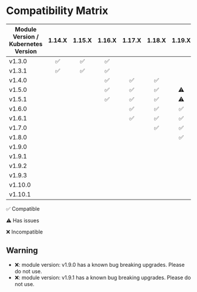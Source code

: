 # Compatibility Matrix

| Module Version / Kubernetes Version | 1.14.X             | 1.15.X             | 1.16.X             | 1.17.X             | 1.18.X             | 1.19.X             | 1.20.X             | 1.21.X             | 1.22.X             | 1.23.X             | 1.24.X            |
|-------------------------------------|:------------------:|:------------------:|:------------------:|:------------------:|:------------------:|:------------------:|:------------------:|:------------------:|:------------------:|:------------------:|:-----------------:|
| v1.3.0                              | :white_check_mark: | :white_check_mark: | :white_check_mark: |                    |                    |                    |                    |                    |                    |                    |                   |
| v1.3.1                              | :white_check_mark: | :white_check_mark: | :white_check_mark: |                    |                    |                    |                    |                    |                    |                    |                   |
| v1.4.0                              |                    |                    | :white_check_mark: | :white_check_mark: | :white_check_mark: |                    |                    |                    |                    |                    |                   |
| v1.5.0                              |                    |                    | :white_check_mark: | :white_check_mark: | :white_check_mark: | :warning:          |                    |                    |                    |                    |                   |
| v1.5.1                              |                    |                    | :white_check_mark: | :white_check_mark: | :white_check_mark: | :warning:          |                    |                    |                    |                    |                   |
| v1.6.0                              |                    |                    |                    | :white_check_mark: | :white_check_mark: | :white_check_mark: | :warning:          |                    |                    |                    |                   |
| v1.6.1                              |                    |                    |                    | :white_check_mark: | :white_check_mark: | :white_check_mark: | :warning:          |                    |                    |                    |                   |
| v1.7.0                              |                    |                    |                    |                    | :white_check_mark: | :white_check_mark: | :white_check_mark: | :warning:          |                    |                    |                   |
| v1.8.0                              |                    |                    |                    |                    |                    | :white_check_mark: | :white_check_mark: | :white_check_mark: | :warning:          |                    |                   |
| v1.9.0                              |                    |                    |                    |                    |                    |                    | :x:                | :x:                | :x:                | :x:                |                   |
| v1.9.1                              |                    |                    |                    |                    |                    |                    | :x:                | :x:                | :x:                | :x:                |                   |
| v1.9.2                              |                    |                    |                    |                    |                    |                    | :warning:          | :warning:          | :warning:          | :warning:          |                   |
| v1.9.3                              |                    |                    |                    |                    |                    |                    | :white_check_mark: | :white_check_mark: | :white_check_mark: | :warning:          |                   |
| v1.10.0                             |                    |                    |                    |                    |                    |                    |                    | :white_check_mark: | :white_check_mark: | :white_check_mark: | :white_check_mark: |
| v1.10.1                             |                    |                    |                    |                    |                    |                    |                    | :white_check_mark: | :white_check_mark: | :white_check_mark: | :white_check_mark: |

:white_check_mark: Compatible

:warning: Has issues

:x: Incompatible

## Warning

- :x:: module version: v1.9.0 has a known bug breaking upgrades. Please do not use.
- :x:: module version: v1.9.1 has a known bug breaking upgrades. Please do not use.
